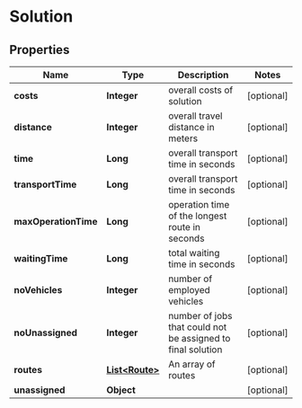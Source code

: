 
# Solution

## Properties
Name | Type | Description | Notes
------------ | ------------- | ------------- | -------------
**costs** | **Integer** | overall costs of solution |  [optional]
**distance** | **Integer** | overall travel distance in meters |  [optional]
**time** | **Long** | overall transport time in seconds |  [optional]
**transportTime** | **Long** | overall transport time in seconds |  [optional]
**maxOperationTime** | **Long** | operation time of the longest route in seconds |  [optional]
**waitingTime** | **Long** | total waiting time in seconds |  [optional]
**noVehicles** | **Integer** | number of employed vehicles |  [optional]
**noUnassigned** | **Integer** | number of jobs that could not be assigned to final solution |  [optional]
**routes** | [**List&lt;Route&gt;**](Route.md) | An array of routes |  [optional]
**unassigned** | **Object** |  |  [optional]



